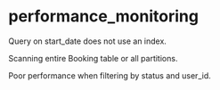 # performance_monitoring
Query on start_date does not use an index.

Scanning entire Booking table or all partitions.

Poor performance when filtering by status and user_id.